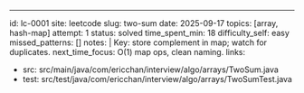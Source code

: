 ---
id: lc-0001
site: leetcode
slug: two-sum
date: 2025-09-17
topics: [array, hash-map]
attempt: 1
status: solved
time_spent_min: 18
difficulty_self: easy
missed_patterns: []
notes: |
  Key: store complement in map; watch for duplicates.
next_time_focus: O(1) map ops, clean naming.
links:
  - src: src/main/java/com/ericchan/interview/algo/arrays/TwoSum.java
  - test: src/test/java/com/ericchan/interview/algo/arrays/TwoSumTest.java
